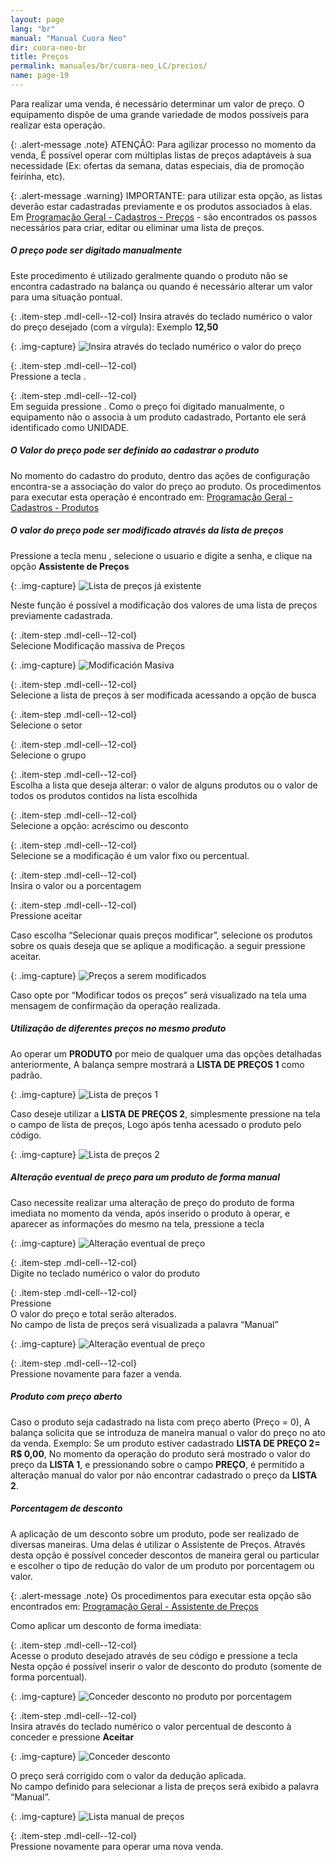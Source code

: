 ```yaml
---
layout: page
lang: "br"
manual: "Manual Cuora Neo"
dir: cuora-neo-br
title: Preços
permalink: manuales/br/cuora-neo_LC/precios/
name: page-19
---
```

Para realizar uma venda, é necessário determinar um valor de preço. O equipamento dispõe de uma grande variedade de modos possíveis para realizar esta operação.

{: .alert-message .note}
ATENÇÃO: Para agilizar processo no momento da venda, É possível operar com múltiplas listas de preços adaptáveis à sua necessidade (Ex: ofertas da semana, datas especiais, dia de promoção feirinha, etc).

{: .alert-message .warning}
IMPORTANTE: para utilizar esta opção, as listas deverão estar cadastradas previamente e os produtos associados à elas.     
Em [Programação Geral - Cadastros - Preços](../altas-bajas-modificaciones/index.html#precios "Programação - Cadastros - Produtos")  - são encontrados os passos necessários para criar, editar ou eliminar uma lista de preços.

##### O preço pode ser digitado manualmente
Este procedimento é utilizado geralmente quando o produto não se encontra cadastrado na balança ou quando é necessário alterar um valor para uma situação pontual.

{: .item-step  .mdl-cell--12-col}
Insira através do teclado numérico o valor do preço desejado (com a vírgula): Exemplo **12,50**

{: .img-capture}
![Insira através do teclado numérico o valor do preço](../../../../images/cuora-neo-br/cuora-neo-manual1.png "Insira Através do teclado numérico o valor do preço")

{: .item-step  .mdl-cell--12-col}  
Pressione a tecla <span class="systel-tecla-28"><span class="path1"></span><span class="path2"></span><span class="path3"></span><span class="path4"></span></span>.

{: .item-step  .mdl-cell--12-col}  
Em seguida pressione <i class="systel-tecla-30 bg-2"></i>.
Como o preço foi digitado manualmente, o equipamento não o associa à um produto cadastrado, Portanto ele será identificado como UNIDADE.

##### O Valor do preço pode ser definido ao cadastrar o produto
No momento do cadastro do produto, dentro das ações de configuração encontra-se a associação do valor do preço ao produto.
Os procedimentos para executar esta operação é encontrado em: [Programação Geral - Cadastros - Produtos](../altas-bajas-modificaciones/index.html#precios "Programação - Cadastros - Produtos")

##### O valor do preço pode ser modificado através da lista de preços


Pressione a tecla menu <i class="systel-tecla-1 bg-3"></i>, selecione o usuario e digite a senha, e clique na  opção **Assistente de Preços**

{: .img-capture}
![Lista de preços já existente](../../../../images/cuora-neo-br/cuora-neo-lista0.png "Lista de preços já existente")

Neste função é possível a modificação dos valores de uma lista de preços previamente cadastrada.

{: .item-step  .mdl-cell--12-col}  
Selecione Modificação massiva de Preços

{: .img-capture}
![Modificación Masiva](../../../../images/cuora-neo-br/cuora-neo-lista1.png "Modificación Masiva")

{: .item-step  .mdl-cell--12-col}  
Selecione a lista de preços à ser modificada acessando a opção de busca

{: .item-step  .mdl-cell--12-col}  
Selecione o setor

{: .item-step  .mdl-cell--12-col}  
Selecione o grupo

{: .item-step  .mdl-cell--12-col}  
Escolha a lista que deseja alterar: o valor de alguns produtos ou o valor de todos os produtos contidos na lista escolhida

{: .item-step  .mdl-cell--12-col}  
Selecione a opção: acréscimo ou desconto

{: .item-step  .mdl-cell--12-col}  
Selecione se a modificação é um valor fixo ou percentual.

{: .item-step  .mdl-cell--12-col}  
Insira o valor ou a porcentagem

{: .item-step  .mdl-cell--12-col}  
Pressione aceitar <i class="systel-tecla-30 bg-2"></i>

Caso escolha “Selecionar quais preços modificar”, selecione os produtos sobre os quais deseja que se aplique a modificação. a seguir pressione aceitar.

{: .img-capture}
![Preços a serem modificados](../../../../images/cuora-neo-br/cuora-neo-lista2.png "Preços a serem modificados")

Caso opte por “Modificar todos os preços” será visualizado na tela uma mensagem de confirmação da operação realizada.


##### Utilização de diferentes preços no mesmo produto
Ao operar um **PRODUTO** por meio de qualquer uma das opções detalhadas anteriormente, A balança sempre mostrará a  **LISTA DE PREÇOS 1** como padrão.

{: .img-capture}
![Lista de preços 1](../../../../images/cuora-neo-br/cuora-neo-difprecios1.png "Lista de preços 1")

Caso deseje utilizar a **LISTA DE PREÇOS 2**, simplesmente pressione na tela o campo de lista de preços,  Logo após tenha acessado o produto pelo código.

{: .img-capture}
![Lista de preços 2](../../../../images/cuora-neo-br/cuora-neo-difprecios2.png "Lista de preços 2")

##### Alteração eventual de preço para um produto de forma manual
Caso necessite realizar uma alteração de preço do produto de forma imediata no momento da venda, após inserido o produto à operar, e aparecer as informações do mesmo na tela, pressione a tecla <span class="systel-tecla-28"><span class="path1"></span><span class="path2"></span><span class="path3"></span><span class="path4"></span></span>

{: .img-capture}
![Alteração eventual de preço](../../../../images/cuora-neo-br/cuora-neo-asignar1.png "Alteração eventual de preço")

{: .item-step  .mdl-cell--12-col}  
Digite no teclado numérico o valor do produto

{: .item-step  .mdl-cell--12-col}  
Pressione <i class="systel-tecla-30 bg-2"></i><br>O valor do preço e total serão alterados.<br>No campo de lista de preços será visualizada a palavra “Manual”

{: .img-capture}
![Alteração eventual de preço](../../../../images/cuora-neo-br/cuora-neo-asignar2.png "Alteração eventual de preço")

{: .item-step  .mdl-cell--12-col}  
Pressione novamente <i class="systel-tecla-30 bg-2"></i> para fazer a venda.

##### Produto com preço aberto
Caso o produto seja cadastrado na lista com preço aberto (Preço = 0), A balança solicita que se introduza de maneira manual o valor do preço no ato da venda.
Exemplo: Se um produto estiver cadastrado  **LISTA DE PREÇO 2= R$ 0,00**, No momento da operação do produto será mostrado o valor do preço da **LISTA 1**, e pressionando sobre o campo **PREÇO**, é permitido a alteração manual do valor por não encontrar cadastrado o preço da **LISTA 2**.

##### Porcentagem de desconto
A aplicação de um desconto sobre um produto, pode ser realizado de diversas maneiras.
Uma delas é utilizar o Assistente de Preços. Através desta opção é possível conceder descontos de maneira geral ou particular e escolher o tipo de redução do valor de um produto por porcentagem ou valor.

{: .alert-message .note}
Os procedimentos para executar esta opção são encontrados em: [Programação Geral - Assistente de Preços](../asistente-para-modificacion-de-precios/index.html "Assistente de Preços")

Como aplicar um desconto de forma imediata:

{: .item-step  .mdl-cell--12-col}  
Acesse o produto desejado através de seu código e pressione a tecla <i class="systel-tecla-18"></i><br>Nesta opção é possível inserir o valor de desconto do produto (somente de forma porcentual).

{: .img-capture}
![Conceder desconto no produto por porcentagem](../../../../images/cuora-neo-br/cuora-neo-descuento1.png "Conceder desconto no produto por porcentagem")

{: .item-step  .mdl-cell--12-col}  
Insira através do teclado numérico o valor percentual de desconto à conceder e pressione **Aceitar**

{: .img-capture}
![Conceder desconto](../../../../images/cuora-neo-br/cuora-neo-descuento2.png "Conceder desconto")

O preço será corrigido com o valor da dedução aplicada.<br>No campo definido para selecionar a lista de preços será exibido a palavra “Manual”.

{: .img-capture}
![Lista manual de preços](../../../../images/cuora-neo-br/cuora-neo-descuento3.png "Lista manual de preços")

{: .item-step  .mdl-cell--12-col}  
Pressione novamente <i class="systel-tecla-30 bg-2"></i> para operar uma nova venda.
